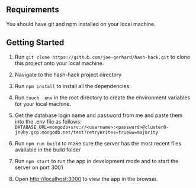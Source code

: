 ## Requirements

You should have git and npm installed on your local machine.

## Getting Started

1) Run `git clone https://github.com/joe-gerhard/hash-hack.git` to clone this project onto your local machine.
2) Navigate to the hash-hack project directory
3) Run `npm install` to install all the dependencies.<br />
4) Run `touch .env` in the root directory to create the environment variables for your local machine.<br />
5) Get the database login name and password from me and paste them into the .env file as follows: <br />
`DATABASE_URL=mongodb+srv://<username>:<password>@cluster0-jn9hy.gcp.mongodb.net/test?retryWrites=true&w=majority`

6) Run `npm run build` to make sure the server has the most recent files available in the build folder<br />
7) Run `npm start` to run the app in development mode and to start the server on port 3001<br />
8) Open [http://localhost:3000](http://localhost:3000) to view the app in the browser.


